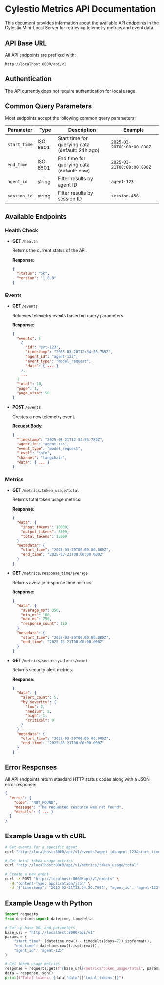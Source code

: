 # Cylestio Metrics API Documentation

This document provides information about the available API endpoints in the Cylestio Mini-Local Server for retrieving telemetry metrics and event data.

## API Base URL

All API endpoints are prefixed with:

```
http://localhost:8000/api/v1
```

## Authentication

The API currently does not require authentication for local usage.

## Common Query Parameters

Most endpoints accept the following common query parameters:

| Parameter    | Type      | Description                                         | Example                    |
|--------------|-----------|-----------------------------------------------------|----------------------------|
| `start_time` | ISO 8601  | Start time for querying data (default: 24h ago)     | `2025-03-20T00:00:00.000Z` |
| `end_time`   | ISO 8601  | End time for querying data (default: now)           | `2025-03-21T00:00:00.000Z` |
| `agent_id`   | string    | Filter results by agent ID                          | `agent-123`                |
| `session_id` | string    | Filter results by session ID                        | `session-456`              |

## Available Endpoints

### Health Check

- **GET** `/health`

  Returns the current status of the API.

  **Response:**
  ```json
  {
    "status": "ok",
    "version": "1.0.0"
  }
  ```

### Events

- **GET** `/events`

  Retrieves telemetry events based on query parameters.

  **Response:**
  ```json
  {
    "events": [
      {
        "id": "evt-123",
        "timestamp": "2025-03-20T12:34:56.789Z",
        "agent_id": "agent-123",
        "event_type": "model_request",
        "data": { ... }
      },
      ...
    ],
    "total": 10,
    "page": 1,
    "page_size": 50
  }
  ```

- **POST** `/events`

  Creates a new telemetry event.

  **Request Body:**
  ```json
  {
    "timestamp": "2025-03-21T12:34:56.789Z",
    "agent_id": "agent-123",
    "event_type": "model_request",
    "level": "info",
    "channel": "langchain",
    "data": { ... }
  }
  ```

### Metrics

- **GET** `/metrics/token_usage/total`

  Returns total token usage metrics.

  **Response:**
  ```json
  {
    "data": {
      "input_tokens": 10000,
      "output_tokens": 5000,
      "total_tokens": 15000
    },
    "metadata": {
      "start_time": "2025-03-20T00:00:00.000Z",
      "end_time": "2025-03-21T00:00:00.000Z"
    }
  }
  ```

- **GET** `/metrics/response_time/average`

  Returns average response time metrics.

  **Response:**
  ```json
  {
    "data": {
      "average_ms": 350,
      "min_ms": 100,
      "max_ms": 750,
      "response_count": 120
    },
    "metadata": {
      "start_time": "2025-03-20T00:00:00.000Z",
      "end_time": "2025-03-21T00:00:00.000Z"
    }
  }
  ```

- **GET** `/metrics/security/alerts/count`

  Returns security alert metrics.

  **Response:**
  ```json
  {
    "data": {
      "alert_count": 5,
      "by_severity": {
        "low": 2,
        "medium": 2,
        "high": 1,
        "critical": 0
      }
    },
    "metadata": {
      "start_time": "2025-03-20T00:00:00.000Z",
      "end_time": "2025-03-21T00:00:00.000Z"
    }
  }
  ```

## Error Responses

All API endpoints return standard HTTP status codes along with a JSON error response:

```json
{
  "error": {
    "code": "NOT_FOUND",
    "message": "The requested resource was not found",
    "details": { ... }
  }
}
```

## Example Usage with cURL

```bash
# Get events for a specific agent
curl "http://localhost:8000/api/v1/events?agent_id=agent-123&start_time=2025-03-20T00:00:00Z"

# Get total token usage metrics
curl "http://localhost:8000/api/v1/metrics/token_usage/total"

# Create a new event
curl -X POST "http://localhost:8000/api/v1/events" \
  -H "Content-Type: application/json" \
  -d '{"timestamp": "2025-03-21T12:34:56.789Z", "agent_id": "agent-123", "event_type": "model_request", "level": "info", "data": {"test": true}}'
```

## Example Usage with Python

```python
import requests
from datetime import datetime, timedelta

# Set up base URL and parameters
base_url = "http://localhost:8000/api/v1"
params = {
    "start_time": (datetime.now() - timedelta(days=7)).isoformat(),
    "end_time": datetime.now().isoformat(),
    "agent_id": "agent-123"
}

# Get token usage metrics
response = requests.get(f"{base_url}/metrics/token_usage/total", params=params)
data = response.json()
print(f"Total tokens: {data['data']['total_tokens']}")
``` 